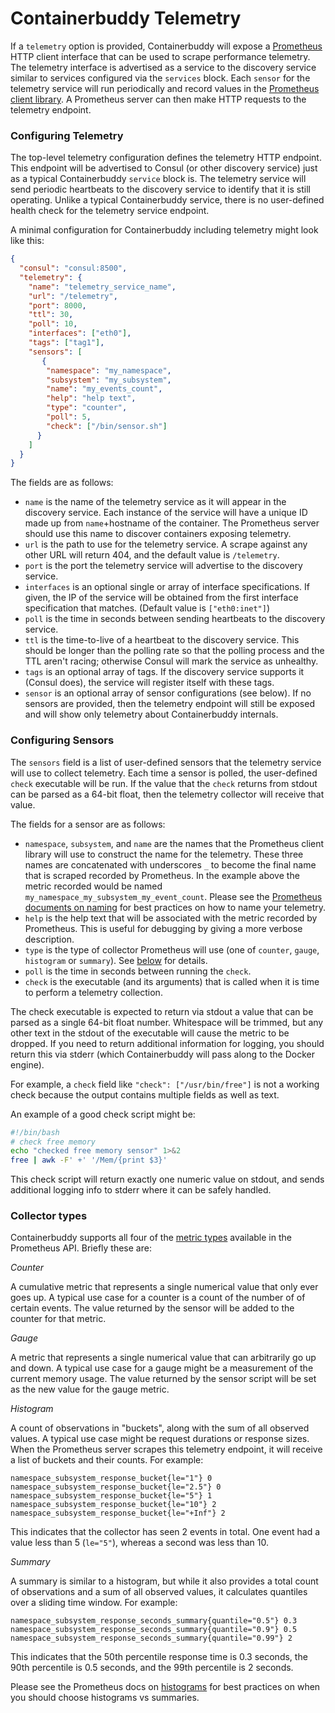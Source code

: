 # Containerbuddy Telemetry

If a `telemetry` option is provided, Containerbuddy will expose a [Prometheus](http://prometheus.io) HTTP client interface that can be used to scrape performance telemetry. The telemetry interface is advertised as a service to the discovery service similar to services configured via the `services` block. Each `sensor` for the telemetry service will run periodically and record values in the [Prometheus client library](https://github.com/prometheus/client_golang). A Prometheus server can then make HTTP requests to the telemetry endpoint.

### Configuring Telemetry

The top-level telemetry configuration defines the telemetry HTTP endpoint. This endpoint will be advertised to Consul (or other discovery service) just as a typical Containerbuddy `service` block is. The telemetry service will send periodic heartbeats to the discovery service to identify that it is still operating. Unlike a typical Containerbuddy service, there is no user-defined health check for the telemetry service endpoint.

A minimal configuration for Containerbuddy including telemetry might look like this:

```json
{
  "consul": "consul:8500",
  "telemetry": {
	"name": "telemetry_service_name",
	"url": "/telemetry",
	"port": 8000,
	"ttl": 30,
	"poll": 10,
	"interfaces": ["eth0"],
    "tags": ["tag1"],
	"sensors": [
       {
		"namespace": "my_namespace",
		"subsystem": "my_subsystem",
		"name": "my_events_count",
		"help": "help text",
		"type": "counter",
		"poll": 5,
		"check": ["/bin/sensor.sh"]
	  }
	]
  }
}
```

The fields are as follows:

- `name` is the name of the telemetry service as it will appear in the discovery service. Each instance of the service will have a unique ID made up from `name`+hostname of the container. The Prometheus server should use this name to discover containers exposing telemetry.
- `url` is the path to use for the telemetry service. A scrape against any other URL will return 404, and the default value is `/telemetry`.
- `port` is the port the telemetry service will advertise to the discovery service.
- `interfaces` is an optional single or array of interface specifications. If given, the IP of the service will be obtained from the first interface specification that matches. (Default value is `["eth0:inet"]`)
- `poll` is the time in seconds between sending heartbeats to the discovery service.
- `ttl` is the time-to-live of a heartbeat to the discovery service. This should be longer than the polling rate so that the polling process and the TTL aren't racing; otherwise Consul will mark the service as unhealthy.
- `tags` is an optional array of tags. If the discovery service supports it (Consul does), the service will register itself with these tags.
- `sensor` is an optional array of sensor configurations (see below). If no sensors are provided, then the telemetry endpoint will still be exposed and will show only telemetry about Containerbuddy internals.

### Configuring Sensors

The `sensors` field is a list of user-defined sensors that the telemetry service will use to collect telemetry. Each time a sensor is polled, the user-defined `check` executable will be run. If the value that the `check` returns from stdout can be parsed as a 64-bit float, then the telemetry collector will receive that value.

The fields for a sensor are as follows:

- `namespace`, `subsystem`, and `name` are the names that the Prometheus client library will use to construct the name for the telemetry. These three names are concatenated with underscores `_` to become the final name that is scraped recorded by Prometheus. In the example above the metric recorded would be named `my_namespace_my_subsystem_my_event_count`. Please see the [Prometheus documents on naming](http://prometheus.io/docs/practices/naming/) for best practices on how to name your telemetry.
- `help` is the help text that will be associated with the metric recorded by Prometheus. This is useful for debugging by giving a more verbose description.
- `type` is the type of collector Prometheus will use (one of `counter`, `gauge`, `histogram` or `summary`). See [below](#Collector_types) for details.
- `poll` is the time in seconds between running the `check`.
- `check` is the executable (and its arguments) that is called when it is time to perform a telemetry collection.

The check executable is expected to return via stdout a value that can be parsed as a single 64-bit float number. Whitespace will be trimmed, but any other text in the stdout of the executable will cause the metric to be dropped. If you need to return additional information for logging, you should return this via stderr (which Containerbuddy will pass along to the Docker engine).

For example, a `check` field like `"check": ["/usr/bin/free"]` is not a working check because the output contains multiple fields as well as text.

An example of a good check script might be:

```bash
#!/bin/bash
# check free memory
echo "checked free memory sensor" 1>&2
free | awk -F' +' '/Mem/{print $3}'
```

This check script will return exactly one numeric value on stdout, and sends additional logging info to stderr where it can be safely handled.

### Collector types

Containerbuddy supports all four of the [metric types](http://prometheus.io/docs/concepts/metric_types/) available in the Prometheus API. Briefly these are:

*Counter*

A cumulative metric that represents a single numerical value that only ever goes up. A typical use case for a counter is a count of the number of of certain events. The value returned by the sensor will be added to the counter for that metric.

*Gauge*

A metric that represents a single numerical value that can arbitrarily go up and down. A typical use case for a gauge might be a measurement of the current memory usage. The value returned by the sensor script will be set as the new value for the gauge metric.

*Histogram*

A count of observations in "buckets", along with the sum of all observed values. A typical use case might be request durations or response sizes. When the Prometheus server scrapes this telemetry endpoint, it will receive a list of buckets and their counts. For example:

```
namespace_subsystem_response_bucket{le="1"} 0
namespace_subsystem_response_bucket{le="2.5"} 0
namespace_subsystem_response_bucket{le="5"} 1
namespace_subsystem_response_bucket{le="10"} 2
namespace_subsystem_response_bucket{le="+Inf"} 2
```

This indicates that the collector has seen 2 events in total. One event had a value less than 5 (`le="5"`), whereas a second was less than 10.

*Summary*

A summary is similar to a histogram, but while it also provides a total count of observations and a sum of all observed values, it calculates quantiles over a sliding time window. For example:

```
namespace_subsystem_response_seconds_summary{quantile="0.5"} 0.3
namespace_subsystem_response_seconds_summary{quantile="0.9"} 0.5
namespace_subsystem_response_seconds_summary{quantile="0.99"} 2
```

This indicates that the 50th percentile response time is 0.3 seconds, the 90th percentile is 0.5 seconds, and the 99th percentile is 2 seconds.

Please see the Prometheus docs on [histograms](http://prometheus.io/docs/practices/histograms/) for best practices on when you should choose histograms vs summaries.
